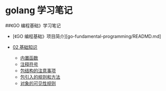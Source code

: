 # golang 学习笔记

##《GO 编程基础》学习笔记
  + [《GO 编程基础》项目简介][go-fundamental-programming/READMD.md]

+ [02 基础知识](go-fundamental-programming/SUMMARY.md)
  + [ 内置函数 ](go-fundamental-programming/lecture02/01-buildin-keyword-in-golang.md)
  + [ 注释符号 ](go-fundamental-programming/lecture02/02-comment-symbol-in-golang.md)
  + [ 包结构的注意事项 ](go-fundamental-programming/lecture02/03-tips-in-golang.md)
  + [ 包引入的规则和方法 ](go-fundamental-programming/lecture02/04-tips-of-package-import-in-golang.md)
  + [ 对象的可见性规则 ](go-fundamental-programming/lecture02/05-visible-rule-in-golang.md)


